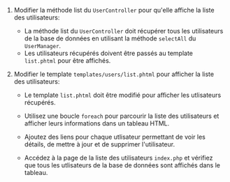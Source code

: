 1. Modifier la méthode list du `UserController` pour qu'elle affiche la liste des utilisateurs:

   - La méthode list du `UserController` doit récupérer tous les utilisateurs de la base de données
     en utilisant la méthode `selectAll` du `UserManager`.
   - Les utilisateurs récupérés doivent être passés au template `list.phtml` pour être affichés.

2. Modifier le template `templates/users/list.phtml` pour afficher la liste des utilisateurs:

   - Le template `list.phtml` doit être modifié pour afficher les utlisateurs récupérés.

   - Utilisez une boucle `foreach` pour parcourir la liste des utilisateurs et afficher leurs
     informations dans un tableau HTML.

   - Ajoutez des liens pour chaque utlisateur permettant de voir les détails, de mettre à jour
     et de supprimer l'utilisateur.

   - Accédez à la page de la liste des utilisateurs `index.php` et vérifiez que tous les utlisateurs
     de la base de données sont affichés dans le tableau.
